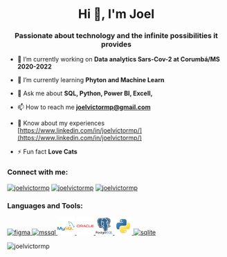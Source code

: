 <h1 align="center">Hi 👋, I'm Joel</h1>
<h3 align="center">Passionate about technology and the infinite possibilities it provides</h3>

- 🔭 I’m currently working on **Data analytics Sars-Cov-2 at Corumbá/MS 2020-2022**

- 🌱 I’m currently learning **Phyton and Machine Learn**

- 💬 Ask me about **SQL, Python, Power BI, Excell,**

- 📫 How to reach me **joelvictormp@gmail.com**

- 📄 Know about my experiences [https://www.linkedin.com/in/joelvictormp/](https://www.linkedin.com/in/joelvictormp/)

- ⚡ Fun fact **Love Cats**

<h3 align="left">Connect with me:</h3>
<p align="left">
<a href="https://twitter.com/joelvictormp" target="blank"><img align="center" src="https://raw.githubusercontent.com/rahuldkjain/github-profile-readme-generator/master/src/images/icons/Social/twitter.svg" alt="joelvictormp" height="30" width="40" /></a>
<a href="https://linkedin.com/in/joelvictormp" target="blank"><img align="center" src="https://raw.githubusercontent.com/rahuldkjain/github-profile-readme-generator/master/src/images/icons/Social/linked-in-alt.svg" alt="joelvictormp" height="30" width="40" /></a>
<a href="https://instagram.com/joelvictormp" target="blank"><img align="center" src="https://raw.githubusercontent.com/rahuldkjain/github-profile-readme-generator/master/src/images/icons/Social/instagram.svg" alt="joelvictormp" height="30" width="40" /></a>
</p>

<h3 align="left">Languages and Tools:</h3>
<p align="left"> <a href="https://www.figma.com/" target="_blank" rel="noreferrer"> <img src="https://www.vectorlogo.zone/logos/figma/figma-icon.svg" alt="figma" width="40" height="40"/> </a> <a href="https://www.microsoft.com/en-us/sql-server" target="_blank" rel="noreferrer"> <img src="https://www.svgrepo.com/show/303229/microsoft-sql-server-logo.svg" alt="mssql" width="40" height="40"/> </a> <a href="https://www.mysql.com/" target="_blank" rel="noreferrer"> <img src="https://raw.githubusercontent.com/devicons/devicon/master/icons/mysql/mysql-original-wordmark.svg" alt="mysql" width="40" height="40"/> </a> <a href="https://www.oracle.com/" target="_blank" rel="noreferrer"> <img src="https://raw.githubusercontent.com/devicons/devicon/master/icons/oracle/oracle-original.svg" alt="oracle" width="40" height="40"/> </a> <a href="https://www.postgresql.org" target="_blank" rel="noreferrer"> <img src="https://raw.githubusercontent.com/devicons/devicon/master/icons/postgresql/postgresql-original-wordmark.svg" alt="postgresql" width="40" height="40"/> </a> <a href="https://www.python.org" target="_blank" rel="noreferrer"> <img src="https://raw.githubusercontent.com/devicons/devicon/master/icons/python/python-original.svg" alt="python" width="40" height="40"/> </a> <a href="https://www.sqlite.org/" target="_blank" rel="noreferrer"> <img src="https://www.vectorlogo.zone/logos/sqlite/sqlite-icon.svg" alt="sqlite" width="40" height="40"/> </a> </p>

<p><img align="center" src="https://github-readme-stats.vercel.app/api/top-langs?username=joelvictormp&show_icons=true&locale=en&layout=compact" alt="joelvictormp" /></p>
